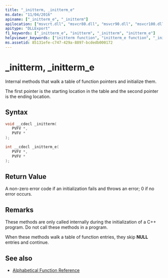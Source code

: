 ```yaml
---
title: "_initterm, _initterm_e"
ms.date: "11/04/2016"
apiname: ["_initterm_e", "_initterm"]
apilocation: ["msvcrt.dll", "msvcr80.dll", "msvcr90.dll", "msvcr100.dll", "msvcr100_clr0400.dll", "msvcr110.dll", "msvcr110_clr0400.dll", "msvcr120.dll", "msvcr120_clr0400.dll", "ucrtbase.dll", "api-ms-win-crt-runtime-l1-1-0.dll"]
apitype: "DLLExport"
f1_keywords: ["_initterm_e", "initterm", "_initterm", "initterm_e"]
helpviewer_keywords: ["initterm function", "initterm_e function", "_initterm function", "_initterm_e function"]
ms.assetid: 85131efe-c747-429a-8897-bcdedb000172
---
```

# _initterm, _initterm_e

Internal methods that walk a table of function pointers and initialize them.

The first pointer is the starting location in the table and the second pointer is the ending location.

## Syntax

```C
void __cdecl _initterm(
   PVFV *,
   PVFV *
);

int __cdecl _initterm_e(
   PVFV *,
   PVFV *
);
```

## Return Value

A non-zero error code if an initialization fails and throws an error; 0 if no error occurs.

## Remarks

These methods are only called internally during the initialization of a C++ program. Do not call these methods in a program.

When these methods walk a table of function entries, they skip **NULL** entries and continue.

## See also

- [Alphabetical Function Reference](crt-alphabetical-function-reference.md)
